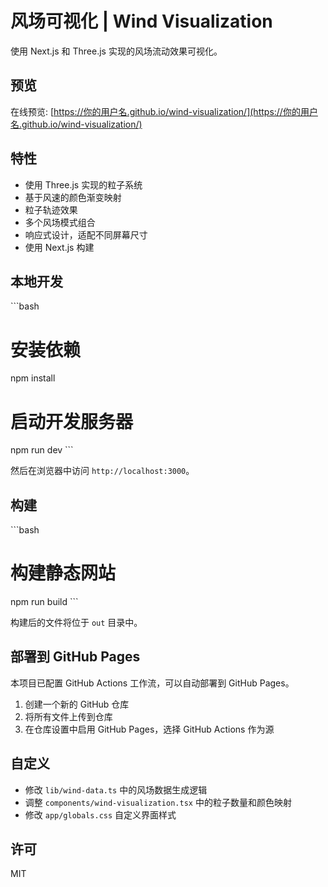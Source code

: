 # 风场可视化 | Wind Visualization

使用 Next.js 和 Three.js 实现的风场流动效果可视化。

## 预览

在线预览: [https://你的用户名.github.io/wind-visualization/](https://你的用户名.github.io/wind-visualization/)

## 特性

- 使用 Three.js 实现的粒子系统
- 基于风速的颜色渐变映射
- 粒子轨迹效果
- 多个风场模式组合
- 响应式设计，适配不同屏幕尺寸
- 使用 Next.js 构建

## 本地开发

\`\`\`bash
# 安装依赖
npm install

# 启动开发服务器
npm run dev
\`\`\`

然后在浏览器中访问 `http://localhost:3000`。

## 构建

\`\`\`bash
# 构建静态网站
npm run build
\`\`\`

构建后的文件将位于 `out` 目录中。

## 部署到 GitHub Pages

本项目已配置 GitHub Actions 工作流，可以自动部署到 GitHub Pages。

1. 创建一个新的 GitHub 仓库
2. 将所有文件上传到仓库
3. 在仓库设置中启用 GitHub Pages，选择 GitHub Actions 作为源

## 自定义

- 修改 `lib/wind-data.ts` 中的风场数据生成逻辑
- 调整 `components/wind-visualization.tsx` 中的粒子数量和颜色映射
- 修改 `app/globals.css` 自定义界面样式

## 许可

MIT
